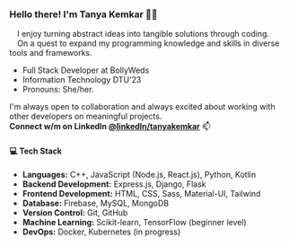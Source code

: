 
### Hello there! I'm Tanya Kemkar 🦹‍♀️
  &emsp;I enjoy turning abstract ideas into tangible solutions through coding. </br>
  &emsp;On a quest to expand my programming knowledge and skills in diverse tools and frameworks.
 - Full Stack Developer at BollyWeds
 - Information Technology DTU'23
 - Pronouns: She/her.

I'm always open to collaboration and always excited about working with other developers on meaningful projects. </br>
**Connect w/m on **LinkedIn** [@linkedIn/tanyakemkar](https://www.linkedin.com/in/tanyakemkar/)** 📫

#### 💻 Tech Stack

- **Languages:** C++, JavaScript (Node.js, React.js), Python, Kotlin
- **Backend Development:** Express.js, Django, Flask
- **Frontend Development:** HTML, CSS, Sass, Material-UI, Tailwind
- **Database:** Firebase, MySQL, MongoDB
- **Version Control:** Git, GitHub
- **Machine Learning:** Scikit-learn, TensorFlow (beginner level)
- **DevOps:** Docker, Kubernetes (in progress)

